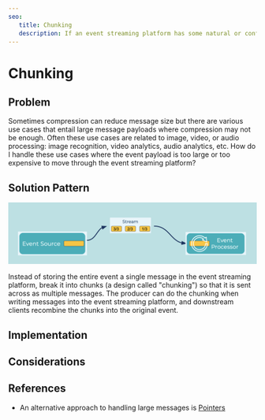 ```yaml
---
seo:
   title: Chunking
   description: If an event streaming platform has some natural or configured size limit for the events, instead of storing the entire event, break it into chunks
---
```


# Chunking

## Problem

Sometimes compression can reduce message size but there are various use cases that entail large message payloads where compression may not be enough.
Often these use cases are related to image, video, or audio processing: image recognition, video analytics, audio analytics, etc.
How do I handle these use cases where the event payload is too large or too expensive to move through the event streaming platform?

## Solution Pattern

![chunking](../img/chunking.png)

Instead of storing the entire event a single message in the event streaming platform, break it into chunks (a design called "chunking") so that it is sent across as multiple messages.
The producer can do the chunking when writing messages into the event streaming platform, and downstream clients recombine the chunks into the original event.

## Implementation

## Considerations

## References
* An alternative approach to handling large messages is [Pointers](../event-processing/pointers.md)
